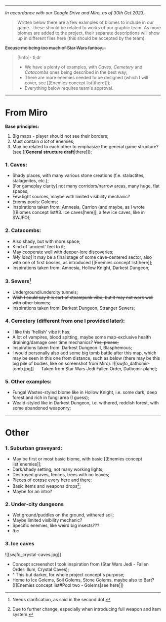 ___

*In accordance with our Google Drive and Miro, as of 30th Oct 2023.*

>Written below there are a few examples of biomes to include in our game - these should be related to works of our graphic team. As more biomes are added to the project, their separate descriptions will show up in different files here (this should be accepted by the team).

~~Excuse me being too much of Star Wars fanboy...~~

>[!info]- tl;dr
>- We have a plenty of examples, with *Caves*, *Cemetery* and *Catacombs* ones being described in the best way;
>- There are more enemies needed to be designed (which I will cover, see [[Enemies concept list|there]]);
>- Everything below requires team's approval.

___
# From Miro

**Base principles:**
1. Big maps - player should not see their borders;
2. Must contain *a lot* of enemies;
3. May be related to each other to emphasize the general game structure? (see [[__General structure draft__|there]]);
### 1. Caves:

- Shady places, with many various stone creations (f.e. stalactites, stalagmites, etc.);
- \[For gameplay clarity] not many corridors/narrow areas, many huge, flat spaces;
- Few light sources, maybe with limited visibility mechanic?
- Enemy pools: Golems;
- Inspirations taken from: Amnesia, Carrion (and maybe, as I wrote [[Biomes concept list#3. Ice caves|here]], a few ice caves, like in SWJFO);

### 2. Catacombs:

- Also shady, but with more space;
- Kind of 'ancient' feel to it;
- May cooperate well with deeper-lore discoveries;
- *\[My idea]* It may be a final stage of some cave-centered sector, also with one of first bosses, as introduced [[Enemies concept list|here]];
- Inspirations taken from: Amnesia, Hollow Knight, Darkest Dungeon;


### 3. Sewers[^1]

- Underground/undercity tunnels;
- ~~Wish I could say it is sort of steampunk vibe, but it may not work well with other biomes;~~
- Inspirations taken from: Darkest Dungeon, Stranger Sewers;

### 4. Cemetery (different from one I provided later):

- I like this 'hellish' vibe it has;
- A lot of vampires, blood spitting, maybe some map-exclusive health draining/damage over time mechanics? ~~Yes, please;~~
- Inspirations taken from: Darkest Dungeon II, Blasphemous;
- I would personally also add some big tomb battle after this map, which may be seen in this one from distance, such as below (there may be this big pile of bodies, like on screenshot from Miro):
![[swjfo_dathomir-tomb.jpg]]
$\quad$ Taken from Star Wars Jedi Fallen Order, Dathomir planet;

### 5. Other examples:

- Fungal Wastes-styled biome like in Hollow Knight, i.e. some dark, deep forest and rich in fungi area (I guess);
- Weald-styled like in Darkest Dungeon, i.e. withered, reddish forest, with some abandoned weaponry;

___
# Other
### 1. Suburban graveyard:

- May be first or most basic biome, with basic [[Enemies concept list|enemies]];
- Dark/shady setting, not many working lights;
- Destroyed graves, fences, trees with no leaves;
- Pieces of corpse every here and there;
- Basic items and weapons drops[^2];
- Maybe for an intro?

### 2. Under-city dungeons

- Wet ground/puddles on the ground, withered soil;
- Maybe limited visibility mechanic?
- Specific enemies, like weird big insects???
- *tbc*

### 3. Ice caves

![[swjfo_crystal-caves.jpg]]
- Concept screenshot I took inspiration from (Star Wars Jedi - Fallen Order: Ilum, Crystal Caves);
- ^ This but darker, for whole project concept's purpose;
- Home to Ice Golems, Soil Golems, Stone Golems, maybe also to Bart? ([[Enemies concept list#Pool two - Golems|see here]])


[^1]: Needs clarification, as said in the second dot.
[^2]: Due to further change, especially when introducing full weapon and item system.


